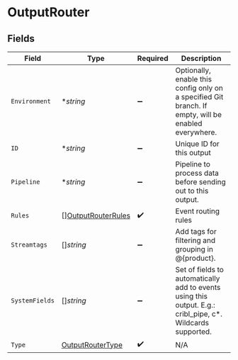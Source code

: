 # OutputRouter


## Fields

| Field                                                                                                      | Type                                                                                                       | Required                                                                                                   | Description                                                                                                |
| ---------------------------------------------------------------------------------------------------------- | ---------------------------------------------------------------------------------------------------------- | ---------------------------------------------------------------------------------------------------------- | ---------------------------------------------------------------------------------------------------------- |
| `Environment`                                                                                              | **string*                                                                                                  | :heavy_minus_sign:                                                                                         | Optionally, enable this config only on a specified Git branch. If empty, will be enabled everywhere.       |
| `ID`                                                                                                       | **string*                                                                                                  | :heavy_minus_sign:                                                                                         | Unique ID for this output                                                                                  |
| `Pipeline`                                                                                                 | **string*                                                                                                  | :heavy_minus_sign:                                                                                         | Pipeline to process data before sending out to this output.                                                |
| `Rules`                                                                                                    | [][OutputRouterRules](../../models/shared/outputrouterrules.md)                                            | :heavy_check_mark:                                                                                         | Event routing rules                                                                                        |
| `Streamtags`                                                                                               | []*string*                                                                                                 | :heavy_minus_sign:                                                                                         | Add tags for filtering and grouping in @{product}.                                                         |
| `SystemFields`                                                                                             | []*string*                                                                                                 | :heavy_minus_sign:                                                                                         | Set of fields to automatically add to events using this output. E.g.: cribl_pipe, c*. Wildcards supported. |
| `Type`                                                                                                     | [OutputRouterType](../../models/shared/outputroutertype.md)                                                | :heavy_check_mark:                                                                                         | N/A                                                                                                        |